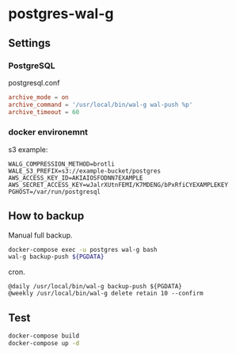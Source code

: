 # postgres-wal-g

## Settings

### PostgreSQL

postgresql.conf

```conf
archive_mode = on
archive_command = '/usr/local/bin/wal-g wal-push %p'
archive_timeout = 60
```

### docker environemnt

s3 example:

```env
WALG_COMPRESSION_METHOD=brotli
WALE_S3_PREFIX=s3://example-bucket/postgres
AWS_ACCESS_KEY_ID=AKIAIOSFODNN7EXAMPLE
AWS_SECRET_ACCESS_KEY=wJalrXUtnFEMI/K7MDENG/bPxRfiCYEXAMPLEKEY
PGHOST=/var/run/postgresql
```

## How to backup

Manual full backup.

```sh
docker-compose exec -u postgres wal-g bash
wal-g backup-push ${PGDATA}
```

cron.

```
@daily /usr/local/bin/wal-g backup-push ${PGDATA}
@weekly /usr/local/bin/wal-g delete retain 10 --confirm  
```

## Test

```sh
docker-compose build
docker-compose up -d
```
